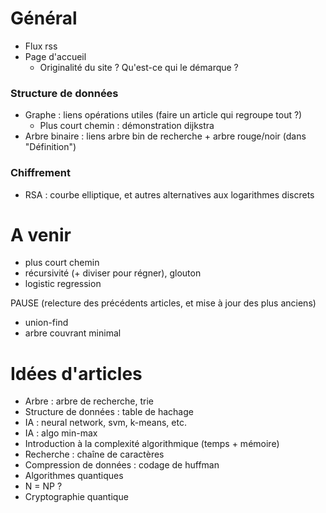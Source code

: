 # Général

- Flux rss
- Page d'accueil
   - Originalité du site ? Qu'est-ce qui le démarque ?

### Structure de données

- Graphe : liens opérations utiles (faire un article qui regroupe tout ?)
   - Plus court chemin : démonstration dijkstra
- Arbre binaire : liens arbre bin de recherche + arbre rouge/noir (dans "Définition")

### Chiffrement

- RSA : courbe elliptique, et autres alternatives aux logarithmes discrets

# A venir

- plus court chemin
- récursivité (+ diviser pour régner), glouton
- logistic regression

PAUSE (relecture des précédents articles, et mise à jour des plus anciens)

- union-find
- arbre couvrant minimal

# Idées d'articles

- Arbre : arbre de recherche, trie
- Structure de données : table de hachage
- IA : neural network, svm, k-means, etc.
- IA : algo min-max
- Introduction à la complexité algorithmique (temps + mémoire)
- Recherche : chaîne de caractères
- Compression de données : codage de huffman
- Algorithmes quantiques
- N = NP ?
- Cryptographie quantique
